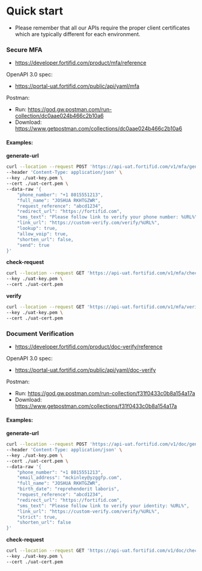 # Quick start

* Please remember that all our APIs require the proper client certificates which are typically different for each environment.

### Secure MFA
* https://developer.fortifid.com/product/mfa/reference

OpenAPI 3.0 spec:
* https://portal-uat.fortifid.com/public/api/yaml/mfa

Postman:
* Run: https://god.gw.postman.com/run-collection/dc0aae024b466c2b10a6
* Download: https://www.getpostman.com/collections/dc0aae024b466c2b10a6

#### Examples:

**generate-url**
```bash
curl --location --request POST 'https://api-uat.fortifid.com/v1/mfa/generate-url' \
--header 'Content-Type: application/json' \
--key ./uat-key.pem \
--cert ./uat-cert.pem \
--data-raw '{
    "phone_number": "+1 8015551213",
    "full_name": "JOSHUA RKHTGZWR",
    "request_reference": "abcd1234",
    "redirect_url": "https://fortifid.com",
    "sms_text": "Please follow link to verify your phone number: %URL%",
    "link_url": "https://custom-verify.com/verify/%URL%",
    "lookup": true,
    "allow_voip": true,
    "shorten_url": false,
    "send": true
}'
```
**check-request**
```bash
curl --location --request GET 'https://api-uat.fortifid.com/v1/mfa/check-request/{tranasaction_id}' \
--key ./uat-key.pem \
--cert ./uat-cert.pem
```

**verify**
```bash
curl --location --request GET 'https://api-uat.fortifid.com/v1/mfa/verify/{tranasaction_id}' \
--key ./uat-key.pem \
--cert ./uat-cert.pem
```

### Document Verification
* https://developer.fortifid.com/product/doc-verify/reference

OpenAPI 3.0 spec:
* https://portal-uat.fortifid.com/public/api/yaml/doc-verify

Postman:
* Run: https://god.gw.postman.com/run-collection/f31f0433c0b8a154a17a
* Download: https://www.getpostman.com/collections/f31f0433c0b8a154a17a

#### Examples:

**generate-url**
```bash
curl --location --request POST 'https://api-uat.fortifid.com/v1/doc/generate-url' \
--header 'Content-Type: application/json' \
--key ./uat-key.pem \
--cert ./uat-cert.pem \
--data-raw '{
    "phone_number": "+1 8015551213",
    "email_address": "mckinley@yzggfp.com",
    "full_name": "JOSHUA RKHTGZWR",
    "birth_date": "reprehenderit laboris",
    "request_reference": "abcd1234",
    "redirect_url": "https://fortifid.com",
    "sms_text": "Please follow link to verify your identity: %URL%",
    "link_url": "https://custom-verify.com/verify/%URL%",
    "strict": true,
    "shorten_url": false
}'
```

**check-request**
```bash
curl --location --request GET 'https://api-uat.fortifid.com/v1/doc/check-request/{tranasaction_id}' \
--key ./uat-key.pem \
--cert ./uat-cert.pem
```

